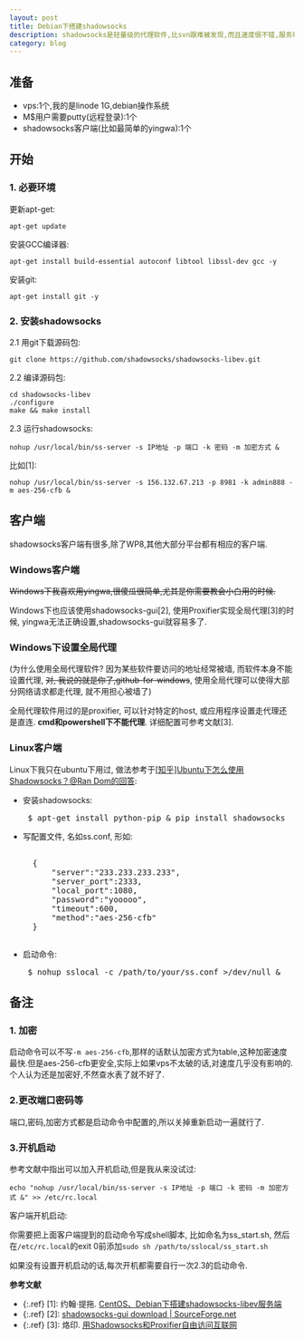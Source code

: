 ```yaml
---
layout: post
title: Debian下搭建shadowsocks
description: shadowsocks是轻量级的代理软件,比svn跟难被发现,而且速度很不错,服务端和客户端配置都很简单.linode最低配置,开着代理看视频都没问题.
category: blog
---
```


## 准备 ##

- vps:1个,我的是linode 1G,debian操作系统
- M$用户需要putty(远程登录):1个
- shadowsocks客户端(比如最简单的yingwa):1个

## 开始 ##

### 1. 必要环境

更新apt-get:

    apt-get update

安装GCC编译器:

    apt-get install build-essential autoconf libtool libssl-dev gcc -y

安装git:
    
    apt-get install git -y

### 2. 安装shadowsocks

2.1 用git下载源码包:

    git clone https://github.com/shadowsocks/shadowsocks-libev.git

2.2 编译源码包:
    
    cd shadowsocks-libev
    ./configure
    make && make install

2.3 运行shadowsocks:

    nohup /usr/local/bin/ss-server -s IP地址 -p 端口 -k 密码 -m 加密方式 &

比如[1]:

    nohup /usr/local/bin/ss-server -s 156.132.67.213 -p 8981 -k admin888 -m aes-256-cfb &

## 客户端 ##

shadowsocks客户端有很多,除了WP8,其他大部分平台都有相应的客户端.

### Windows客户端 ###

<del>Windows下我喜欢用yingwa,很傻瓜很简单,尤其是你需要教会小白用的时候.</del>

Windows下也应该使用shadowsocks-gui[2], 使用Proxifier实现全局代理[3]的时候, yingwa无法正确设置,shadowsocks-gui就容易多了.

### Windows下设置全局代理 ###

(为什么使用全局代理软件? 因为某些软件要访问的地址经常被墙, 而软件本身不能设置代理, ~~对, 我说的就是你了,github-for-windows~~, 
使用全局代理可以使得大部分网络请求都走代理, 就不用担心被墙了)

全局代理软件用过的是proxifier, 可以针对特定的host, 或应用程序设置走代理还是直连. **cmd和powershell下不能代理**. 详细配置可参考文献[3]. 

### Linux客户端 ###

Linux下我只在ubuntu下用过, 做法参考于[[知乎]Ubuntu下怎么使用Shadowsocks？@Ran Dom的回答](http://www.zhihu.com/question/26418370/answer/40060476):

- 安装shadowsocks:
	<pre> $ apt-get install python-pip & pip install shadowsocks </pre>
- 写配置文件, 名如ss.conf, 形如:
	<pre> 
	{
		"server":"233.233.233.233",
		"server_port":2333,
		"local_port":1080,
		"password":"yooooo",
		"timeout":600,
		"method":"aes-256-cfb"
	}
	</pre>
- 启动命令:
	<pre> $ nohup sslocal -c /path/to/your/ss.conf >/dev/null & </pre>


## 备注 ##

### 1. 加密 ###

启动命令可以不写`-m aes-256-cfb`,那样的话默认加密方式为table,这种加密速度最快.但是aes-256-cfb更安全,实际上如果vps不太破的话,对速度几乎没有影响的.个人认为还是加密好,不然查水表了就不好了.

### 2.更改端口密码等 ###

端口,密码,加密方式都是启动命令中配置的,所以关掉重新启动一遍就行了.

### 3.开机启动

参考文献中指出可以加入开机启动,但是我从来没试过:

    echo "nohup /usr/local/bin/ss-server -s IP地址 -p 端口 -k 密码 -m 加密方式 &" >> /etc/rc.local

客户端开机启动:

你需要把上面客户端提到的启动命令写成shell脚本, 比如命名为ss_start.sh, 然后在`/etc/rc.local`的exit 0前添加`sudo sh /path/to/sslocal/ss_start.sh`

如果没有设置开机启动的话,每次开机都需要自行一次2.3的启动命令.

**参考文献**  
  
* {:.ref} \[1]: 约翰·提拖. [CentOS、Debian下搭建shadowsocks-libev服务端](http://www.ilucong.net/lulu/centos-debian-shadowsocks-libev.html)  
* {:.ref} \[2]: [shadowsocks-gui download \| SourceForge.net](http://sourceforge.net/projects/shadowsocksgui/)  
* {:.ref} \[3]: 烙印. [用Shadowsocks和Proxifier自由访问互联网](http://awy.me/2014/06/yong-shadowsocks-he-proxifier-zi-you-fang-wen-hu-lian-wang/)  
